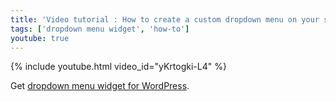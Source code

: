 ```yaml
---
title: 'Video tutorial : How to create a custom dropdown menu on your site'
tags: ['dropdown menu widget', 'how-to']
youtube: true
---
```


{% include youtube.html video_id="yKrtogki-L4" %}

Get <a title="Dropdown Menu Widget" href="{{ site.baseurl }}/projects/wordpress/dropdown-menu-widget/">dropdown menu widget for WordPress</a>.
